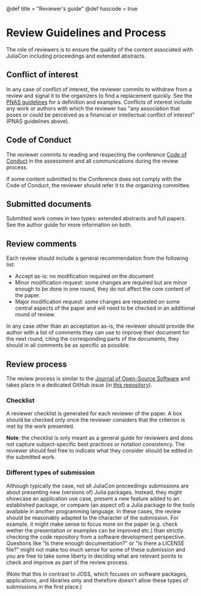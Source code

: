 @def title = "Reviewer's guide"
@def hascode = true

# Review Guidelines and Process

The role of reviewers is to ensure the quality of the content associated with
JuliaCon including proceedings and extended abstracts.

## Conflict of interest

In any case of conflict of interest, the reviewer commits to withdraw from a
review and signal it to the organizers to find a replacement quickly.
See the [PNAS guidelines](https://www.pnas.org/page/authors/conflict-of-interest)
for a definition and examples. Conflicts of interest include any work or
authors with which the reviewer has "any association that poses or could be perceived
as a financial or intellectual conflict of interest" (PNAS guidelines above).

## Code of Conduct

The reviewer commits to reading and respecting the conference
[Code of Conduct](https://juliacon.org/2019/coc) in the assessment and all
communications during the review process.

If some content submitted to the Conference does not comply with the Code of Conduct,
the reviewer should refer it to the organizing committee.

## Submitted documents

Submitted work comes in two types: extended abstracts and full papers.
See the author guide for more information on both.

## Review comments

Each review should include a general recommendation from the following list:

- Accept as-is: no modification required on the document
- Minor modification request: some changes are required but are minor enough to be done in one round, they do not affect the core content of the paper.
- Major modification request: some changes are requested on some central aspects of the paper and will need to be checked in an additional round of review.

In any case other than an acceptation as-is, the reviewer should provide the author with a list of
comments they can use to improve their document for the next round, citing the corresponding parts
of the documents, they should in all comments be as specific as possible.

## Review process

The review process is similar to the [Journal of Open-Source Software](http://joss.theoj.org)
and takes place in a dedicated GitHub issue (in [this repository](https://github.com/JuliaCon/proceedings-review/issues?q=is%3Aissue+is%3Aopen+sort%3Aupdated-desc)).

### Checklist
A reviewer checklist is generated for each reviewer of the paper.
A box should be checked only once the reviewer considers that the criterion is met by the work presented.

**Note**: the checklist is only meant as a general guide for reviewers and does not capture
subject-specific best practices or notation consistency. The reviewer should feel free
to indicate what they consider should be edited in the submitted work.

### Different types of submission

Although typically the case, not all JuliaCon proceedings submissions are about presenting new (versions of) Julia packages. Instead, they might showcase an application use case, present a new feature added to an established package, or compare (an aspect of) a Julia package to the tools available in another programming language. In these cases, the review should be reasonably adapted to the character of the submission. For example, it might make sense to focus more on the paper (e.g. check wether the presentation or examples can be improved etc.) than strictly checking the code repository from a software development perspective. Questions like "Is there enough documentation?" or "Is there a LICENSE file?" might not make too much sense for some of these submission and you are free to take some liberty in deciding what are relevant points to check and improve as part of the review process.

(Note that this in contrast to JOSS, which focuses on software packages, applications, and libraries only and therefore doesn't allow these types of submissions in the first place.)